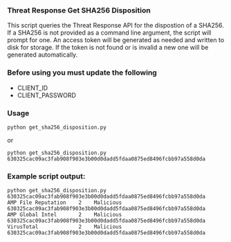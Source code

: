 ### Threat Response Get SHA256 Disposition

This script queries the Threat Response API for the dispostion of a SHA256. If a SHA256 is not provided as a command line argument, the script will prompt for one. An access token will be generated as needed and written to disk for storage. If the token is not found or is invalid a new one will be generated automatically.

### Before using you must update the following
- CLIENT_ID
- CLIENT_PASSWORD

### Usage
```
python get_sha256_disposition.py
```
or
```
python get_sha256_disposition.py 630325cac09ac3fab908f903e3b00d0dadd5fdaa0875ed8496fcbb97a558d0da
```

### Example script output:  
```
python get_sha256_disposition.py 630325cac09ac3fab908f903e3b00d0dadd5fdaa0875ed8496fcbb97a558d0da
AMP File Reputation    2    Malicious    630325cac09ac3fab908f903e3b00d0dadd5fdaa0875ed8496fcbb97a558d0da
AMP Global Intel       2    Malicious    630325cac09ac3fab908f903e3b00d0dadd5fdaa0875ed8496fcbb97a558d0da
VirusTotal             2    Malicious    630325cac09ac3fab908f903e3b00d0dadd5fdaa0875ed8496fcbb97a558d0da
```
